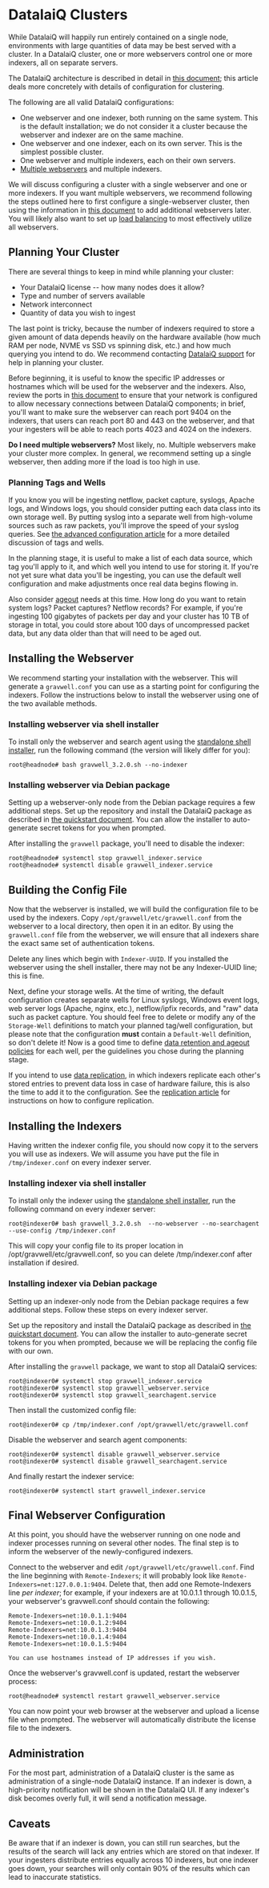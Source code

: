 # DatalaiQ Clusters

While DatalaiQ will happily run entirely contained on a single node, environments with large quantities of data may be best served with a cluster. In a DatalaiQ cluster, one or more webservers control one or more indexers, all on separate servers.

The DatalaiQ architecture is described in detail in [this document](/architecture/architecture); this article deals more concretely with details of configuration for clustering.

The following are all valid DatalaiQ configurations:

* One webserver and one indexer, both running on the same system. This is the default installation; we do not consider it a cluster because the webserver and indexer are on the same machine.
* One webserver and one indexer, each on its own server. This is the simplest possible cluster.
* One webserver and multiple indexers, each on their own servers.
* [Multiple webservers](/distributed/frontend) and multiple indexers.

We will discuss configuring a cluster with a single webserver and one or more indexers. If you want multiple webservers, we recommend following the steps outlined here to first configure a single-webserver cluster, then using the information in [this document](/distributed/frontend) to add additional webservers later. You will likely also want to set up [load balancing](loadbalancer) to most effectively utilize all webservers.

## Planning Your Cluster

There are several things to keep in mind while planning your cluster:

* Your DatalaiQ license -- how many nodes does it allow?
* Type and number of servers available
* Network interconnect
* Quantity of data you wish to ingest

The last point is tricky, because the number of indexers required to store a given amount of data depends heavily on the hardware available (how much RAM per node, NVME vs SSD vs spinning disk, etc.) and how much querying you intend to do. We recommend contacting [DatalaiQ support](mailto:support@ppln.co) for help in planning your cluster.

Before beginning, it is useful to know the specific IP addresses or hostnames which will be used for the webserver and the indexers. Also, review the ports in [this document](/configuration/networking) to ensure that your network is configured to allow necessary connections between DatalaiQ components; in brief, you'll want to make sure the webserver can reach port 9404 on the indexers, that users can reach port 80 and 443 on the webserver, and that your ingesters will be able to reach ports 4023 and 4024 on the indexers.

**Do I need multiple webservers?** Most likely, no. Multiple webservers make your cluster more complex. In general, we recommend setting up a single webserver, then adding more if the load is too high in use. 

### Planning Tags and Wells

If you know you will be ingesting netflow, packet capture, syslogs, Apache logs, and Windows logs, you should consider putting each data class into its own storage well. By putting syslog into a separate well from high-volume sources such as raw packets, you'll improve the speed of your syslog queries. See [the advanced configuration article](configuration_tags_and_wells) for a more detailed discussion of tags and wells.

In the planning stage, it is useful to make a list of each data source, which tag you'll apply to it, and which well you intend to use for storing it. If you're not yet sure what data you'll be ingesting, you can use the default well configuration and make adjustments once real data begins flowing in.

Also consider [ageout](/configuration/ageout) needs at this time. How long do you want to retain system logs? Packet captures? Netflow records? For example, if you're ingesting 100 gigabytes of packets per day and your cluster has 10 TB of storage in total, you could store about 100 days of uncompressed packet data, but any data older than that will need to be aged out.

## Installing the Webserver

We recommend starting your installation with the webserver. This will generate a `gravwell.conf` you can use as a starting point for configuring the indexers. Follow the instructions below to install the webserver using one of the two available methods.

### Installing webserver via shell installer

To install only the webserver and search agent using the [standalone shell installer](/quickstart/downloads), run the following command (the version will likely differ for you):

```console
root@headnode# bash gravwell_3.2.0.sh --no-indexer
```

### Installing webserver via Debian package

Setting up a webserver-only node from the Debian package requires a few additional steps. Set up the repository and install the DatalaiQ package as described in [the quickstart document](debian_repo). You can allow the installer to auto-generate secret tokens for you when prompted.

After installing the `gravwell` package, you'll need to disable the indexer:

```console
root@headnode# systemctl stop gravwell_indexer.service
root@headnode# systemctl disable gravwell_indexer.service
```

## Building the Config File

Now that the webserver is installed, we will build the configuration file to be used by the indexers. Copy `/opt/gravwell/etc/gravwell.conf` from the webserver to a local directory, then open it in an editor. By using the `gravwell.conf` file from the webserver, we will ensure that all indexers share the exact same set of authentication tokens.

Delete any lines which begin with `Indexer-UUID`. If you installed the webserver using the shell installer, there may not be any Indexer-UUID line; this is fine.

Next, define your storage wells. At the time of writing, the default configuration creates separate wells for Linux syslogs, Windows event logs, web server logs (Apache, nginx, etc.), netflow/ipfix records, and "raw" data such as packet capture. You should feel free to delete or modify any of the `Storage-Well` definitions to match your planned tag/well configuration, but please note that the configuration **must** contain a `Default-Well` definition, so don't delete it! Now is a good time to define [data retention and ageout policies](/configuration/ageout) for each well, per the guidelines you chose during the planning stage.

If you intend to use [data replication](/configuration/replication), in which indexers replicate each other's stored entries to prevent data loss in case of hardware failure, this is also the time to add it to the configuration. See the [replication article](/configuration/replication) for instructions on how to configure replication.

## Installing the Indexers

Having written the indexer config file, you should now copy it to the servers you will use as indexers. We will assume you have put the file in `/tmp/indexer.conf` on every indexer server.

### Installing indexer via shell installer

To install only the indexer using the [standalone shell installer](/quickstart/downloads), run the following command on every indexer server:

```console
root@indexer0# bash gravwell_3.2.0.sh  --no-webserver --no-searchagent --use-config /tmp/indexer.conf
```

This will copy your config file to its proper location in /opt/gravwell/etc/gravwell.conf, so you can delete /tmp/indexer.conf after installation if desired.

### Installing indexer via Debian package

Setting up an indexer-only node from the Debian package requires a few additional steps. Follow these steps on every indexer server.

Set up the repository and install the DatalaiQ package as described in [the quickstart document](debian_repo). You can allow the installer to auto-generate secret tokens for you when prompted, because we will be replacing the config file with our own.

After installing the `gravwell` package, we want to stop all DatalaiQ services:

```console
root@indexer0# systemctl stop gravwell_indexer.service
root@indexer0# systemctl stop gravwell_webserver.service
root@indexer0# systemctl stop gravwell_searchagent.service
```

Then install the customized config file:

```console
root@indexer0# cp /tmp/indexer.conf /opt/gravwell/etc/gravwell.conf
```

Disable the webserver and search agent components:

```console
root@indexer0# systemctl disable gravwell_webserver.service
root@indexer0# systemctl disable gravwell_searchagent.service
```

And finally restart the indexer service:

```console
root@indexer0# systemctl start gravwell_indexer.service
```

## Final Webserver Configuration

At this point, you should have the webserver running on one node and indexer processes running on several other nodes. The final step is to inform the webserver of the newly-configured indexers.

Connect to the webserver and edit `/opt/gravwell/etc/gravwell.conf`. Find the line beginning with `Remote-Indexers`; it will probably look like `Remote-Indexers=net:127.0.0.1:9404`. Delete that, then add one Remote-Indexers line *per indexer*; for example, if your indexers are at 10.0.1.1 through 10.0.1.5, your webserver's gravwell.conf should contain the following:

```
Remote-Indexers=net:10.0.1.1:9404
Remote-Indexers=net:10.0.1.2:9404
Remote-Indexers=net:10.0.1.3:9404
Remote-Indexers=net:10.0.1.4:9404
Remote-Indexers=net:10.0.1.5:9404
```

```{note}
You can use hostnames instead of IP addresses if you wish.
```

Once the webserver's gravwell.conf is updated, restart the webserver process:

```console
root@headnode# systemctl restart gravwell_webserver.service
```

You can now point your web browser at the webserver and upload a license file when prompted. The webserver will automatically distribute the license file to the indexers.

## Administration

For the most part, administration of a DatalaiQ cluster is the same as administration of a single-node DatalaiQ instance. If an indexer is down, a high-priority notification will be shown in the DatalaiQ UI. If any indexer's disk becomes overly full, it will send a notification message.

## Caveats

Be aware that if an indexer is down, you can still run searches, but the results of the search will lack any entries which are stored on that indexer. If your ingesters distribute entries equally across 10 indexers, but one indexer goes down, your searches will only contain 90% of the results which can lead to inaccurate statistics.
